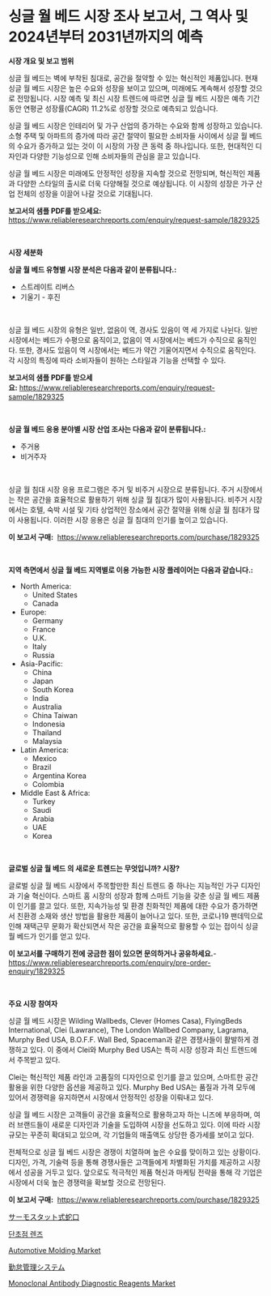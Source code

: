 <p><h1>싱글 월 베드 시장 조사 보고서, 그 역사 및 2024년부터 2031년까지의 예측</h1></p><p><strong>시장 개요 및 보고 범위</strong></p>
<p><p>싱글 월 베드는 벽에 부착된 침대로, 공간을 절약할 수 있는 혁신적인 제품입니다. 현재 싱글 월 베드 시장은 높은 수요와 성장을 보이고 있으며, 미래에도 계속해서 성장할 것으로 전망됩니다. 시장 예측 및 최신 시장 트렌드에 따르면 싱글 월 베드 시장은 예측 기간 동안 연평균 성장률(CAGR) 11.2%로 성장할 것으로 예측되고 있습니다.</p><p>싱글 월 베드 시장은 인테리어 및 가구 산업의 증가하는 수요와 함께 성장하고 있습니다. 소형 주택 및 아파트의 증가에 따라 공간 절약이 필요한 소비자들 사이에서 싱글 월 베드의 수요가 증가하고 있는 것이 이 시장의 가장 큰 동력 중 하나입니다. 또한, 현대적인 디자인과 다양한 기능성으로 인해 소비자들의 관심을 끌고 있습니다.</p><p>싱글 월 베드 시장은 미래에도 안정적인 성장을 지속할 것으로 전망되며, 혁신적인 제품과 다양한 스타일의 출시로 더욱 다양해질 것으로 예상됩니다. 이 시장의 성장은 가구 산업 전체의 성장을 이끌어 나갈 것으로 기대됩니다.</p></p>
<p><strong>보고서의 샘플 PDF를 받으세요:</strong> <a href="https://www.reliableresearchreports.com/enquiry/request-sample/1829325">https://www.reliableresearchreports.com/enquiry/request-sample/1829325</a></p>
<p>&nbsp;</p>
<p><strong>시장 세분화</strong></p>
<p><strong>싱글 월 베드 유형별 시장 분석은 다음과 같이 분류됩니다.:</strong></p>
<p><ul><li>스트레이트 리버스</li><li>기울기 - 후진</li></ul></p>
<p>&nbsp;</p>
<p><p>싱글 월 베드 시장의 유형은 일반, 없음이 역, 경사도 있음이 역 세 가지로 나뉜다. 일반 시장에서는 베드가 수평으로 움직이고, 없음이 역 시장에서는 베드가 수직으로 움직인다. 또한, 경사도 있음이 역 시장에서는 베드가 약간 기울어지면서 수직으로 움직인다. 각 시장의 특징에 따라 소비자들이 원하는 스타일과 기능을 선택할 수 있다.</p></p>
<p><strong>보고서의 샘플 PDF를 받으세요:</strong>&nbsp;<a href="https://www.reliableresearchreports.com/enquiry/request-sample/1829325">https://www.reliableresearchreports.com/enquiry/request-sample/1829325</a></p>
<p>&nbsp;</p>
<p><strong> 싱글 월 베드 응용 분야별 시장 산업 조사는 다음과 같이 분류됩니다.:</strong></p>
<p><ul><li>주거용</li><li>비거주자</li></ul></p>
<p>&nbsp;</p>
<p><p>싱글 월 침대 시장 응용 프로그램은 주거 및 비주거 시장으로 분류됩니다. 주거 시장에서는 작은 공간을 효율적으로 활용하기 위해 싱글 월 침대가 많이 사용됩니다. 비주거 시장에서는 호텔, 숙박 시설 및 기타 상업적인 장소에서 공간 절약을 위해 싱글 월 침대가 많이 사용됩니다. 이러한 시장 응용은 싱글 월 침대의 인기를 높이고 있습니다.</p></p>
<p><strong>이 보고서 구매:</strong>&nbsp; <a href="https://www.reliableresearchreports.com/purchase/1829325">https://www.reliableresearchreports.com/purchase/1829325</a></p>
<p>&nbsp;</p>
<p><strong>지역 측면에서 싱글 월 베드 지역별로 이용 가능한 시장 플레이어는 다음과 같습니다.:</strong></p>
<p><ul>
    <li>
        North America:
        <ul>
            <li>United States</li>
            <li>Canada</li>
        </ul>
    </li>
    <li>
        Europe:
        <ul>
            <li>Germany</li>
            <li>France</li>
            <li>U.K.</li>
            <li>Italy</li>
            <li>Russia</li>
        </ul>
    </li>
    <li>
        Asia-Pacific:
        <ul>
            <li>China</li>
            <li>Japan</li>
            <li>South Korea</li>
            <li>India</li>
            <li>Australia</li>
            <li>China Taiwan</li>
            <li>Indonesia</li>
            <li>Thailand</li>
            <li>Malaysia</li>
        </ul>
    </li>
    <li>
        Latin America:
        <ul>
            <li>Mexico</li>
            <li>Brazil</li>
            <li>Argentina Korea</li>
            <li>Colombia</li>
        </ul>
    </li>
    <li>
        Middle East & Africa:
        <ul>
            <li>Turkey</li>
            <li>Saudi</li>
            <li>Arabia</li>
            <li>UAE</li>
            <li>Korea</li>
        </ul>
    </li>
    </ul></p>
<p>&nbsp;</p>
<p><strong>글로벌 싱글 월 베드 의 새로운 트렌드는 무엇입니까? 시장?</strong></p>
<p><p>글로벌 싱글 월 베드 시장에서 주목할만한 최신 트렌드 중 하나는 지능적인 가구 디자인과 기술 혁신이다. 스마트 홈 시장의 성장과 함께 스마트 기능을 갖춘 싱글 월 베드 제품이 인기를 끌고 있다. 또한, 지속가능성 및 환경 친화적인 제품에 대한 수요가 증가하면서 친환경 소재와 생산 방법을 활용한 제품이 늘어나고 있다. 또한, 코로나19 팬데믹으로 인해 재택근무 문화가 확산되면서 작은 공간을 효율적으로 활용할 수 있는 접이식 싱글 월 베드가 인기를 얻고 있다.</p></p>
<p><strong>이 보고서를 구매하기 전에 궁금한 점이 있으면 문의하거나 공유하세요.</strong>- <a href="https://www.reliableresearchreports.com/enquiry/pre-order-enquiry/1829325">https://www.reliableresearchreports.com/enquiry/pre-order-enquiry/1829325</a></p>
<p>&nbsp;</p>
<p><strong>주요 시장 참여자</strong></p>
<p><p>싱글 월 베드 시장은 Wilding Wallbeds, Clever (Homes Casa), FlyingBeds International, Clei (Lawrance), The London Wallbed Company, Lagrama, Murphy Bed USA, B.O.F.F. Wall Bed, Spaceman과 같은 경쟁사들이 활발하게 경쟁하고 있다. 이 중에서 Clei와 Murphy Bed USA는 특히 시장 성장과 최신 트렌드에서 주목받고 있다.</p><p>Clei는 혁신적인 제품 라인과 고품질의 디자인으로 인기를 끌고 있으며, 스마트한 공간 활용을 위한 다양한 옵션을 제공하고 있다. Murphy Bed USA는 품질과 가격 모두에 있어서 경쟁력을 유지하면서 시장에서 안정적인 성장을 이뤄내고 있다.</p><p>싱글 월 베드 시장은 고객들이 공간을 효율적으로 활용하고자 하는 니즈에 부응하며, 여러 브랜드들이 새로운 디자인과 기술을 도입하여 시장을 선도하고 있다. 이에 따라 시장 규모는 꾸준히 확대되고 있으며, 각 기업들의 매출액도 상당한 증가세를 보이고 있다.</p><p>전체적으로 싱글 월 베드 시장은 경쟁이 치열하며 높은 수요를 맞이하고 있는 상황이다. 디자인, 가격, 기술력 등을 통해 경쟁사들은 고객들에게 차별화된 가치를 제공하고 시장에서 성공을 거두고 있다. 앞으로도 적극적인 제품 혁신과 마케팅 전략을 통해 각 기업은 시장에서 더욱 높은 경쟁력을 확보할 것으로 전망된다.</p></p>
<p><strong>이 보고서 구매:</strong>&nbsp;&nbsp;<a href="https://www.reliableresearchreports.com/purchase/1829325">https://www.reliableresearchreports.com/purchase/1829325</a></p>
<p><p><a href="https://github.com/zekaoe592392/Market-Research-Report-List-1/blob/main/5010143187697.md">サーモスタット式蛇口</a></p><p><a href="https://github.com/vs10l4sfg5c/Market-Research-Report-List-1/blob/main/5873724187633.md">단초점 렌즈</a></p><p><a href="https://github.com/Krish2023na/Market-Research-Report-List-3/blob/main/automotive-molding-market.md">Automotive Molding Market</a></p><p><a href="https://github.com/cnnriuez22368/Market-Research-Report-List-1/blob/main/8344774187698.md">勤怠管理システム</a></p><p><a href="https://view.publitas.com/reportprime-1/monoclonal-antibody-diagnostic-reagents-market-size-2023-2030-global-industrial-analysis-key-geographical-regions-market-share-top-key-players-product-types-and-forecast-research-report/">Monoclonal Antibody Diagnostic Reagents Market</a></p></p>
